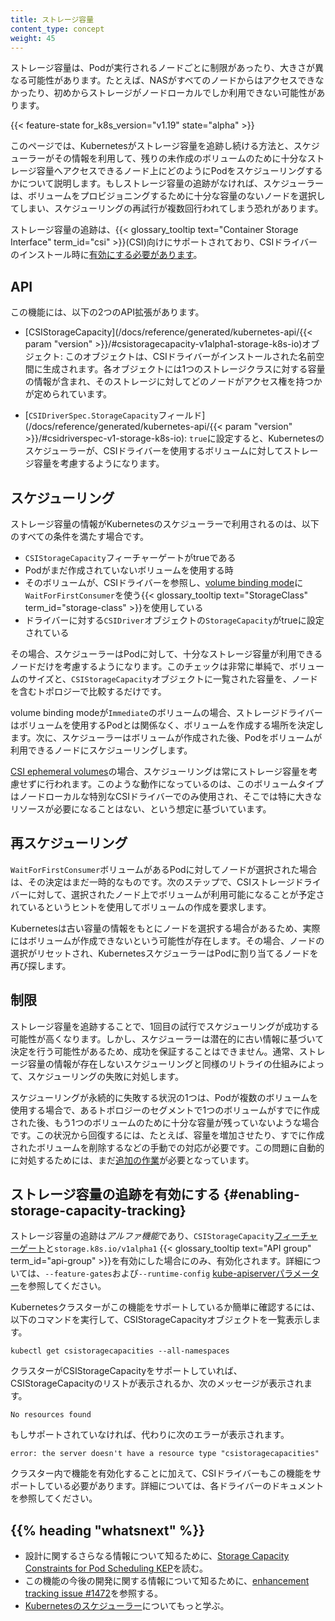 ```yaml
---
title: ストレージ容量
content_type: concept
weight: 45
---
```


<!-- overview -->

ストレージ容量は、Podが実行されるノードごとに制限があったり、大きさが異なる可能性があります。たとえば、NASがすべてのノードからはアクセスできなかったり、初めからストレージがノードローカルでしか利用できない可能性があります。

{{< feature-state for_k8s_version="v1.19" state="alpha" >}}

このページでは、Kubernetesがストレージ容量を追跡し続ける方法と、スケジューラーがその情報を利用して、残りの未作成のボリュームのために十分なストレージ容量へアクセスできるノード上にどのようにPodをスケジューリングするかについて説明します。もしストレージ容量の追跡がなければ、スケジューラーは、ボリュームをプロビジョニングするために十分な容量のないノードを選択してしまい、スケジューリングの再試行が複数回行われてしまう恐れがあります。

ストレージ容量の追跡は、{{< glossary_tooltip text="Container Storage Interface" term_id="csi" >}}(CSI)向けにサポートされており、CSIドライバーのインストール時に[有効にする必要があります](#enabling-storage-capacity-tracking)。

<!-- body -->

## API

この機能には、以下の2つのAPI拡張があります。

- [CSIStorageCapacity](/docs/reference/generated/kubernetes-api/{{< param "version" >}}/#csistoragecapacity-v1alpha1-storage-k8s-io)オブジェクト: このオブジェクトは、CSIドライバーがインストールされた名前空間に生成されます。各オブジェクトには1つのストレージクラスに対する容量の情報が含まれ、そのストレージに対してどのノードがアクセス権を持つかが定められています。

- [`CSIDriverSpec.StorageCapacity`フィールド](/docs/reference/generated/kubernetes-api/{{< param "version" >}}/#csidriverspec-v1-storage-k8s-io): `true`に設定すると、Kubernetesのスケジューラーが、CSIドライバーを使用するボリュームに対してストレージ容量を考慮するようになります。

## スケジューリング

ストレージ容量の情報がKubernetesのスケジューラーで利用されるのは、以下のすべての条件を満たす場合です。

- `CSIStorageCapacity`フィーチャーゲートがtrueである
- Podがまだ作成されていないボリュームを使用する時
- そのボリュームが、CSIドライバーを参照し、[volume binding mode](/docs/concepts/storage/storage-classes/#volume-binding-mode)に`WaitForFirstConsumer`を使う{{< glossary_tooltip text="StorageClass" term_id="storage-class" >}}を使用している
- ドライバーに対する`CSIDriver`オブジェクトの`StorageCapacity`がtrueに設定されている

その場合、スケジューラーはPodに対して、十分なストレージ容量が利用できるノードだけを考慮するようになります。このチェックは非常に単純で、ボリュームのサイズと、`CSIStorageCapacity`オブジェクトに一覧された容量を、ノードを含むトポロジーで比較するだけです。

volume binding modeが`Immediate`のボリュームの場合、ストレージドライバーはボリュームを使用するPodとは関係なく、ボリュームを作成する場所を決定します。次に、スケジューラーはボリュームが作成された後、Podをボリュームが利用できるノードにスケジューリングします。

[CSI ephemeral volumes](/docs/concepts/storage/ephemeral-volumes/#csi-ephemeral-volumes)の場合、スケジューリングは常にストレージ容量を考慮せずに行われます。このような動作になっているのは、このボリュームタイプはノードローカルな特別なCSIドライバーでのみ使用され、そこでは特に大きなリソースが必要になることはない、という想定に基づいています。

## 再スケジューリング

`WaitForFirstConsumer`ボリュームがあるPodに対してノードが選択された場合は、その決定はまだ一時的なものです。次のステップで、CSIストレージドライバーに対して、選択されたノード上でボリュームが利用可能になることが予定されているというヒントを使用してボリュームの作成を要求します。

Kubernetesは古い容量の情報をもとにノードを選択する場合があるため、実際にはボリュームが作成できないという可能性が存在します。その場合、ノードの選択がリセットされ、KubernetesスケジューラーはPodに割り当てるノードを再び探します。

## 制限

ストレージ容量を追跡することで、1回目の試行でスケジューリングが成功する可能性が高くなります。しかし、スケジューラーは潜在的に古い情報に基づいて決定を行う可能性があるため、成功を保証することはできません。通常、ストレージ容量の情報が存在しないスケジューリングと同様のリトライの仕組みによって、スケジューリングの失敗に対処します。

スケジューリングが永続的に失敗する状況の1つは、Podが複数のボリュームを使用する場合で、あるトポロジーのセグメントで1つのボリュームがすでに作成された後、もう1つのボリュームのために十分な容量が残っていないような場合です。この状況から回復するには、たとえば、容量を増加させたり、すでに作成されたボリュームを削除するなどの手動での対応が必要です。この問題に自動的に対処するためには、まだ[追加の作業](https://github.com/kubernetes/enhancements/pull/1703)が必要となっています。

## ストレージ容量の追跡を有効にする {#enabling-storage-capacity-tracking}

ストレージ容量の追跡は*アルファ機能*であり、`CSIStorageCapacity`[フィーチャーゲート](/ja/docs/reference/command-line-tools-reference/feature-gates/)と`storage.k8s.io/v1alpha1` {{< glossary_tooltip text="API group" term_id="api-group" >}}を有効にした場合にのみ、有効化されます。詳細については、`--feature-gates`および`--runtime-config` [kube-apiserverパラメーター](/docs/reference/command-line-tools-reference/kube-apiserver/)を参照してください。

Kubernetesクラスターがこの機能をサポートしているか簡単に確認するには、以下のコマンドを実行して、CSIStorageCapacityオブジェクトを一覧表示します。

```shell
kubectl get csistoragecapacities --all-namespaces
```

クラスターがCSIStorageCapacityをサポートしていれば、CSIStorageCapacityのリストが表示されるか、次のメッセージが表示されます。
```
No resources found
```

もしサポートされていなければ、代わりに次のエラーが表示されます。

```
error: the server doesn't have a resource type "csistoragecapacities"
```

クラスター内で機能を有効化することに加えて、CSIドライバーもこの機能をサポートしている必要があります。詳細については、各ドライバーのドキュメントを参照してください。

## {{% heading "whatsnext" %}}

 - 設計に関するさらなる情報について知るために、[Storage Capacity Constraints for Pod Scheduling KEP](https://github.com/kubernetes/enhancements/blob/master/keps/sig-storage/1472-storage-capacity-tracking/README.md)を読む。
- この機能の今後の開発に関する情報について知るために、[enhancement tracking issue #1472](https://github.com/kubernetes/enhancements/issues/1472)を参照する。
- [Kubernetesのスケジューラー](/ja/docs/concepts/scheduling-eviction/kube-scheduler/)についてもっと学ぶ。
